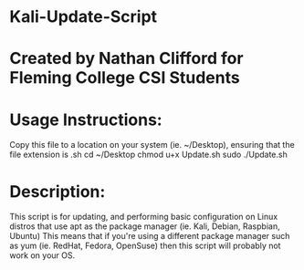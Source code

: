 # Kali-Update-Script

# Created by Nathan Clifford for Fleming College CSI Students

# Usage Instructions:
Copy this file to a location on your system (ie. ~/Desktop), ensuring that the file extension is .sh
cd ~/Desktop
chmod u+x Update.sh
sudo ./Update.sh

# Description:
This script is for updating, and performing basic configuration on Linux
distros that use apt as the package manager (ie. Kali, Debian, Raspbian, Ubuntu)
This means that if you're using a different package manager such as yum (ie. RedHat, Fedora, OpenSuse)
then this script will probably not work on your OS.
